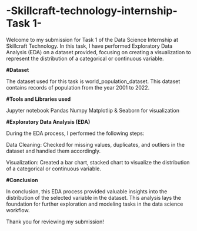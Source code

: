 # -Skillcraft-technology-internship-Task 1-
Welcome to my submission for Task 1 of the Data Science Internship at Skillcraft Technology. In this task, I have performed Exploratory Data Analysis (EDA) on a dataset provided, focusing on creating a visualization to represent the distribution of a categorical or continuous variable.

**#Dataset**

The dataset used for this task is world_population_dataset. This dataset contains records of population from the year 2001 to 2022.

**#Tools and Libraries used**

Jupyter notebook
Pandas
Numpy
Matplotlip & Seaborn for visualization

**#Exploratory Data Analysis (EDA)**

During the EDA process, I performed the following steps:

Data Cleaning: Checked for missing values, duplicates, and outliers in the dataset and handled them accordingly.

Visualization: Created a bar chart, stacked chart to visualize the distribution of a categorical or continuous variable.

**#Conclusion**

In conclusion, this EDA process provided valuable insights into the distribution of the selected variable in the dataset. This analysis lays the foundation for further exploration and modeling tasks in the data science workflow.

Thank you for reviewing my submission!
